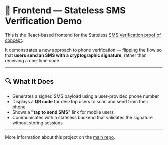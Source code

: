 # 📱 Frontend — Stateless SMS Verification Demo

This is the React-based frontend for the Stateless [SMS Verification proof of concept](https://github.com/asifrasheed6/auth).  

It demonstrates a new approach to phone verification — flipping the flow so that **users send an SMS with a cryptographic signature**, rather than receiving a one-time code.

---

## 🔍 What It Does

- Generates a signed SMS payload using a user-provided phone number
- Displays a **QR code** for desktop users to scan and send from their phone
- Shows a **"tap to send SMS"** link for mobile users
- Communicates with a stateless backend that validates the signature without storing sessions

---

More information about this project on the [main repo](https://github.com/asifrasheed6/auth).